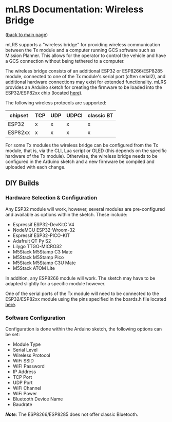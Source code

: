 # mLRS Documentation: Wireless Bridge #

([back to main page](../README.md))

mLRS supports a "wireless bridge" for providing wireless communication between the Tx module and a computer running GCS software such as Mission Planner. This allows for the operator to control the vehicle and have a GCS connection without being tethered to a computer.

The wireless bridge consists of an additional ESP32 or ESP8266/ESP8285 module, connected to one of the Tx module's serial port (often serial2), and additional hardware connections may exist for extended functionality. mLRS provides an Arduino sketch for creating the firmware to be loaded into the ESP32/ESP82xx chip (located [here](https://github.com/olliw42/mLRS/tree/main/esp/mlrs-wireless-bridge)).

The following wireless protocols are supported:

| chipset  | TCP | UDP | UDPCl | classic BT |
| --- | --- | --- | --- | --- |
| ESP32 | x | x | x | x | x |
| ESP82xx | x | x | x | x | - |

For some Tx modules the wireless bridge can be configured from the Tx module, that is, via the CLI, Lua script or OLED (this depends on the specific hardware of the Tx module). Otherwise, the wireless bridge needs to be configured in the Arduino sketch and a new firmware be compiled and uploaded with each change.

## DIY Builds

### Hardware Selection & Configuration

Any ESP32 module will work, however, several modules are pre-configured and available as options within the sketch. These include:

- Espressif ESP32-DevKitC V4
- NodeMCU ESP32-Wroom-32
- Espressif ESP32-PICO-KIT
- Adafruit QT Py S2
- Lilygo TTGO-MICRO32
- M5Stack M5Stamp C3 Mate
- M5Stack M5Stamp Pico
- M5Stack M5Stamp C3U Mate
- M5Stack ATOM Lite

In addition, any ESP8266 module will work. The sketch may have to be adapted slightly for a specific module however.

One of the serial ports of the Tx module will need to be connected to the ESP32/ESP82xx module using the pins specified in the boards.h file located [here](https://github.com/olliw42/mLRS/blob/main/esp/mlrs-wireless-bridge/mlrs-wireless-bridge-boards.h).

### Software Configuration

Configuration is done within the Arduino sketch, the following options can be set:

- Module Type
- Serial Level
- Wireless Protocol
- WiFi SSID
- WiFI Password
- IP Address
- TCP Port
- UDP Port
- WiFi Channel
- WiFi Power
- Bluetooth Device Name
- Baudrate

***Note***: The ESP8266/ESP8285 does not offer classic Bluetooth.